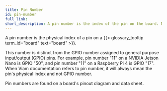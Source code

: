 ```yaml
---
title: Pin Number
id: pin-number
full_link:
short_description: A pin number is the index of the pin on the board. Not the same as a pin's GPIO number.
---
```


A pin number is the physical index of a pin on a {{< glossary_tooltip term_id="board" text="board" >}}.

This number is distinct from the GPIO number assigned to general purpose input/output (GPIO) pins.
For example, pin number "11" on a NVIDIA Jetson Nano is GPIO "50", and pin number "11" on a Raspberry Pi 4 is GPIO "17".
When Viam documentation refers to pin number, it will always mean the pin's physical index and not GPIO number.

Pin numbers are found on a board's pinout diagram and data sheet.
